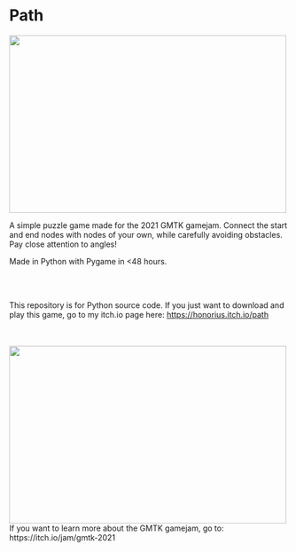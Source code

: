 # Path

<img src="https://user-images.githubusercontent.com/68134973/125593072-626648c7-4d14-4eac-9bf8-7e3b84f6e6a4.jpg" width="500" height="320">

A simple puzzle game made for the 2021 GMTK gamejam. Connect the start and end nodes with nodes of your own, while carefully avoiding obstacles. Pay close attention to angles!

Made in Python with Pygame in <48 hours.

<br>
<br>

This repository is for Python source code. If you just want to download and play this game, go to my itch.io page here: https://honorius.itch.io/path

<br>
<br>

<img src="https://user-images.githubusercontent.com/68134973/125593752-875b10b5-8412-43be-8c3d-bf82c627b09c.png" width="500" height="320">
If you want to learn more about the GMTK gamejam, go to: https://itch.io/jam/gmtk-2021

